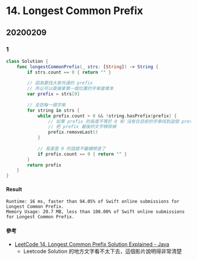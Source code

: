 # 14. Longest Common Prefix

## 20200209

### 1

``` swift
class Solution {
    func longestCommonPrefix(_ strs: [String]) -> String {
        if strs.count == 0 { return "" }
        
        // 因為要找大家共通的 prefix 
        // 所以可以直接拿第一個位置的字串當樣本
        var prefix = strs[0]
        
        // 走訪每一個字串
        for string in strs {
            while prefix.count > 0 && !string.hasPrefix(prefix) {
                // 如果 prefix 的長度不等於 0 和 沒有在目前的字串找到這個 prefix 的話
                // 把 prefix 最後的文字移除掉
                prefix.removeLast()
            }
            
            // 長度是 0 的話就不繼續檢查了
            if prefix.count == 0 { return "" }
        }
        return prefix
    }
}
```

#### Result

```
Runtime: 16 ms, faster than 94.05% of Swift online submissions for Longest Common Prefix.
Memory Usage: 20.7 MB, less than 100.00% of Swift online submissions for Longest Common Prefix.
```

#### 參考

- [LeetCode 14. Longest Common Prefix Solution Explained - Java](https://www.youtube.com/watch?v=bl8ue-dTxgs) 
  - Leetcode Solution 的地方文字看不太下去，這個影片說明得非常清楚
